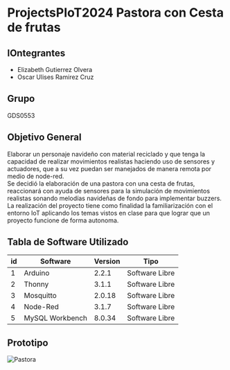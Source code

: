 # ProjectsPIoT2024 Pastora con Cesta de frutas

## IOntegrantes
- Elizabeth Gutierrez Olvera
- Oscar Ulises Ramirez Cruz

## Grupo
GDS0553

## Objetivo General
Elaborar un personaje navideño con material reciclado y que tenga la capacidad de realizar movimientos realistas haciendo uso de sensores y actuadores, que a su vez puedan ser manejados de manera remota por medio de node-red. <br>
Se decidió la elaboración de una pastora con una cesta de frutas, reaccionará con ayuda de sensores para la simulación de movimientos realistas sonando melodías navideñas de fondo para implementar buzzers. <br>
La realización del proyecto tiene como finalidad la familiarización con el entorno IoT aplicando los temas vistos en clase para que lograr que un proyecto funcione de forma autonoma.

## Tabla de Software Utilizado 
|id|Software|Version|Tipo|
|--|--|--|--|
|1|Arduino|2.2.1|Software Libre|
|2|Thonny|3.1.1|Software Libre|
|3|Mosquitto|2.0.18|Software Libre|
|4|Node-Red|3.1.7|Software Libre|
|5|MySQL Workbench|8.0.34|Software Libre|

## Prototipo
![Pastora](https://github.com/elizabethgutierrez27/PersonajeNavidenio/assets/146129308/4d8189ef-38ac-4909-ab2b-d26341b13111)
